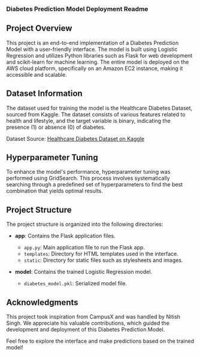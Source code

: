 ### Diabetes Prediction Model Deployment Readme ###

## Project Overview

This project is an end-to-end implementation of a Diabetes Prediction Model with a user-friendly interface. The model is built using Logistic Regression and utilizes Python libraries such as Flask for web development and scikit-learn for machine learning. The entire model is deployed on the AWS cloud platform, specifically on an Amazon EC2 instance, making it accessible and scalable.

## Dataset Information

The dataset used for training the model is the Healthcare Diabetes Dataset, sourced from Kaggle. The dataset consists of various features related to health and lifestyle, and the target variable is binary, indicating the presence (1) or absence (0) of diabetes.

Dataset Source: [Healthcare Diabetes Dataset on Kaggle](https://www.kaggle.com/datasets/nanditapore/healthcare-diabetes)

## Hyperparameter Tuning

To enhance the model's performance, hyperparameter tuning was performed using GridSearch. This process involves systematically searching through a predefined set of hyperparameters to find the best combination that yields optimal results.

## Project Structure

The project structure is organized into the following directories:

- **app**: Contains the Flask application files.
  - `app.py`: Main application file to run the Flask app.
  - `templates`: Directory for HTML templates used in the interface.
  - `static`: Directory for static files such as stylesheets and images.

- **model**: Contains the trained Logistic Regression model.
  - `diabetes_model.pkl`: Serialized model file.

## Acknowledgments

This project took inspiration from CampusX and was handled by Nitish Singh. We appreciate his valuable contributions, which guided the development and deployment of this Diabetes Prediction Model.

Feel free to explore the interface and make predictions based on the trained model!